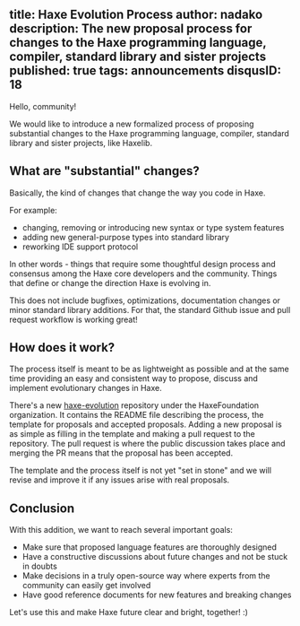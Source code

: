 title: Haxe Evolution Process
author: nadako
description: The new proposal process for changes to the Haxe programming language, compiler, standard library and sister projects
published: true
tags: announcements
disqusID: 18
---

Hello, community!

We would like to introduce a new formalized process of proposing substantial changes
to the Haxe programming language, compiler, standard library and sister projects, like Haxelib.

## What are "substantial" changes? 

Basically, the kind of changes that change the way you code in Haxe.  

For example:

+ changing, removing or introducing new syntax or type system features
+ adding new general-purpose types into standard library
+ reworking IDE support protocol 

In other words - things that require some thoughtful design process and consensus among the
Haxe core developers and the community. Things that define or change the direction Haxe is evolving in.

This does not include bugfixes, optimizations, documentation changes or minor standard library
additions. For that, the standard Github issue and pull request workflow is working great!

## How does it work?

The process itself is meant to be as lightweight as possible and at the same time providing
an easy and consistent way to propose, discuss and implement evolutionary changes in Haxe.

There's a new [haxe-evolution](https://github.com/HaxeFoundation/haxe-evolution)
repository under the HaxeFoundation organization. It contains the README file describing the process,
the template for proposals and accepted proposals. Adding a new proposal is as simple as filling
in the template and making a pull request to the repository. The pull request is where the public discussion
takes place and merging the PR means that the proposal has been accepted.

The template and the process itself is not yet "set in stone" and we will revise and improve it if any
issues arise with real proposals.

## Conclusion

With this addition, we want to reach several important goals:

 * Make sure that proposed language features are thoroughly designed
 * Have a constructive discussions about future changes and not be stuck in doubts
 * Make decisions in a truly open-source way where experts from the community can easily get involved
 * Have good reference documents for new features and breaking changes

Let's use this and make Haxe future clear and bright, together! :)
